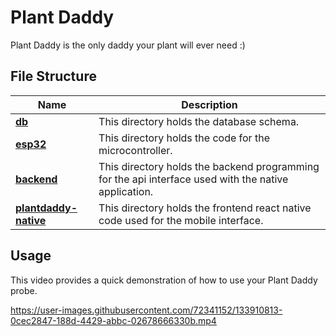 # Plant Daddy
Plant Daddy is the only daddy your plant will ever need :)

## File Structure

|  Name         | Description   |  
| ------------- |-------------|
| [**db**](./db)    | This directory holds the database schema.| 
| [**esp32**](./esp32) | This directory holds the code for the microcontroller. | 
| [**backend**](./backend) | This directory holds the backend programming for the api interface used with the native application. |
| [**plantdaddy-native**](tkuye/plantdaddy-native)| This directory holds the frontend react native code used for the mobile interface.|


## Usage 
This video provides a quick demonstration of how to use your Plant Daddy probe.




https://user-images.githubusercontent.com/72341152/133910813-0cec2847-188d-4429-abbc-02678666330b.mp4

